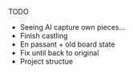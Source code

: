 TODO

- Seeing AI capture own pieces...
- Finish castling
- En passant + old board state
- Fix until back to original
- Project structue

